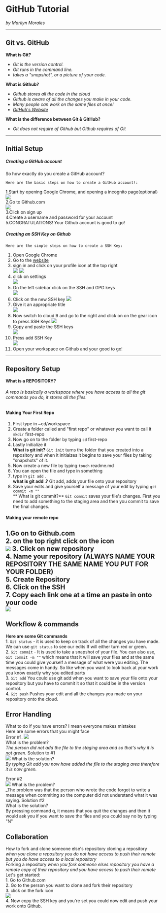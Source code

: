 # GitHub Tutorial

_by Marilyn Morales_

---
## Git vs. GitHub
   **What is Git?**  
  *  _Git is the version control._
  *  _Git runs in the command line._
  *  _takes a "snapshot", or a picture of your code._
   
   **What is Github?**
  *  _Github stores all the code in the cloud_
  *  _Github is aware of all the changes you make in your code._
  *  _Many people can work on the same files at once!_
  *  _[GitHub's Website](github.com)_
  
  **What is the difference between Git & GitHub?**  
* _Git does not require of Github but Github requires of Git_

---
## Initial Setup
##### Creating a GitHub account  
So how exactly do you create a GitHub account?  

    Here are the basic steps on how to create a GitHub account!:  
1.Start by opening Google Chrome, and opening a incognito page(optional)  
![](https://preview.c9users.io/marilynm7682/github-learning/github-tutorial/Screen%20Shot%202016-10-24%20at%206.40.14%20PM.png)  
2.Go to Github.com  
![](https://preview.c9users.io/marilynm7682/github-learning/github-tutorial/Screen%20Shot%202016-10-24%20at%207.20.29%20PM.png)  
3.Click on sign up  
4.Create a username and password for your account  
5.CONGRATULATIONS! Your Github account is good to go!  
    
##### Creating an SSH Key on Github  

    Here are the simple steps on how to create a SSH Key:  
   1. Open Google Chrome
   2. Go to the [website](Github.com)
   3. sign in and click on your profile icon at the top right  
   ![](https://preview.c9users.io/marilynm7682/github-learning/github-tutorial/Screen%20Shot%202016-10-24%20at%207.19.04%20PM.png) ![](https://preview.c9users.io/marilynm7682/github-learning/github-tutorial/Screen%20Shot%202016-10-24%20at%209.19.30%20PM.png)
   4. click on settings  
   ![](https://preview.c9users.io/marilynm7682/github-learning/github-tutorial/Screen%20Shot%202016-10-24%20at%209.19.40%20PM.png)
   5. On the left sidebar click on the SSH and GPG keys  
   ![](https://preview.c9users.io/marilynm7682/github-learning/github-tutorial/Screen%20Shot%202016-10-24%20at%209.45.18%20PM.png)
   6. Click on the new SSH key
   ![](https://preview.c9users.io/marilynm7682/github-learning/github-tutorial/Screen%20Shot%202016-10-24%20at%209.20.24%20PM.png)
   7. Give it an appropriate title  
   ![](https://preview.c9users.io/marilynm7682/github-learning/github-tutorial/Screen%20Shot%202016-10-24%20at%209.20.48%20PM.png)
   8. Now switch to cloud 9 and go to the right and click on on the gear icon to press SSH Keys   ![](https://preview.c9users.io/marilynm7682/github-learning/github-tutorial/Screen%20Shot%202016-10-24%20at%209.20.52%20PM.png)  
   9. Copy and paste the SSH keys  
   ![](https://preview.c9users.io/marilynm7682/github-learning/github-tutorial/Screen%20Shot%202016-10-24%20at%209.21.15%20PM.png)
   10. Press add SSH Key  
   ![](https://preview.c9users.io/marilynm7682/github-learning/github-tutorial/Screen%20Shot%202016-10-24%20at%209.21.02%20PM.png)  
   11. Open your workspace on Github and your good to go!

---
## Repository Setup

**What is a REPOSITORY?**
###### _A repo is basically a workspace where you have access to all the git commands you do, it stores all the files._
#### Making Your First Repo  
1. First type in ~cd/workspace  
2. Create a folder called and "first repo" or whatever you want to call it `mkdir` first-repo  
3. Now go on to the folder by typing `cd` first-repo  
4. Lastly Initialize it  
**What is git init?**
  `Git init` turns the folder that you created into a repository and when it initialzes it begins to save your files by taking "snapshots" of it. 
5. Now create a new file by typing `touch` readme.md  
6. You can open the file and type in something  
7. type in `git add` .  
**what is git add .?**
Git add, adds your file onto your repository  
8. Save your edits and give yourself a message of your edit by typing `git commit -m ""`  
** What is git commit?**
`Git commit` saves your file's changes. First you need to add something to the staging area and then you commit to save the final changes. 

#### Making your remote repo
1.Go on to Github.com  
2. on the top right click on the icon  
    ![](https://preview.c9users.io/marilynm7682/github-learning/github-tutorial/Screen%20Shot%202016-10-24%20at%2010.28.39%20PM.png)
3. Click on new repository  
4. Name your repository (ALWAYS NAME YOUR REPOSITORY THE SAME NAME YOU PUT FOR YOUR FOLDER)  
5. Create Repository  
6. Click on the SSH  
7. Copy each link one at a time an paste in onto your code   
    ![](https://preview.c9users.io/marilynm7682/github-learning/github-tutorial/Screen%20Shot%202016-10-24%20at%2010.32.47%20PM.png)
---
## Workflow & commands

**Here are some Git commands**  
    1. `Git status` - it is used to keep on track of all the changes you have made. We can use `git status` to see our edits
    If will either turn red or green.  
    2. `Git commit` - It is used to take a snapshot of your file. You can also use, 
    `Git commit -m ""` which means that it will save your files and at the same time you could give yourself a message of what were you editing. The messages come in handy. So like when you want to look back at your work you know exactly why you edited parts   
    3. `Git add` You could use git add when you want to save your file onto your repository but you have to commit it so that it could be in the version control.   
    4. `Git push` Pushes your edit and all the changes you made on your repository onto the cloud. 
    
## Error Handling
   What to do if you have errors? I mean everyone makes mistakes  
   Here are some errors that you might face  
   Error #1. 
![](https://preview.c9users.io/marilynm7682/github-learning/github-tutorial/Screen%20Shot%202016-10-24%20at%2010.59.41%20PM.png)  
What is the problem?  
_The person did not add the file to the staging area and so that's why it is not green._ 
   Solution to #1  
![](https://preview.c9users.io/marilynm7682/github-learning/github-tutorial/Screen%20Shot%202016-10-24%20at%2011.04.23%20PM.png)
What is the solution?  
_By typing Git add you now have added the file to the staging area therefore it is now green._

   Error #2  
![](https://preview.c9users.io/marilynm7682/github-learning/github-tutorial/Screen%20Shot%202016-10-24%20at%2011.04.23%20PM.png)
What is the problem?  
_The problem was that the person who wrote the code forgot to write a message when commiting so the computer did not understand what it was saying.
   Solution #2  
What is the solution?  
By pressing command q, it means that you quit the changes and then it would ask you if you want to save the files and you could say no by typing "N"

## Collaboration

How to fork and clone someone else's repository
    cloning a repository  
    _when you clone a repository you do not have access to push their remote but you do have access to a local repository_  
   Forking  a repository
   _when you fork someone elses repository you have a remote copy of their repository and you have access to push their remote_
   Let's get started:  
    1. Go to Github.com  
    2. Go to the person you want to clone and fork their repository  
    3. click on the fork icon  
![](https://preview.c9users.io/marilynm7682/github-learning/github-tutorial/Screen%20Shot%202016-10-24%20at%2011.27.01%20PM.png)  
    4. Now copy the SSH key and you're set you could now edit and push your work onto Github.  





